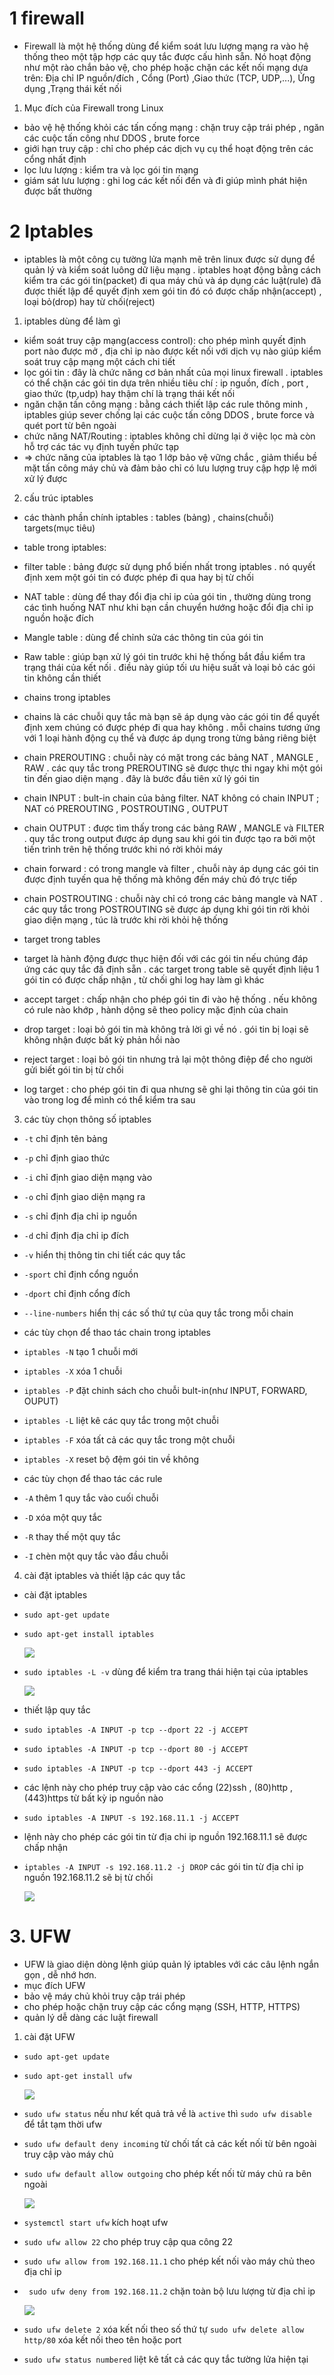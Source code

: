 # 1 firewall
- Firewall là một hệ thống dùng để kiểm soát lưu lượng mạng ra vào hệ thống theo một tập hợp các quy tắc được cấu hình sẵn. Nó hoạt động như một rào chắn bảo vệ, cho phép hoặc chặn các kết nối mạng dựa trên: Địa chỉ IP nguồn/đích , Cổng (Port) ,Giao thức (TCP, UDP,...), Ứng dụng ,Trạng thái kết nối
1.  Mục đích của Firewall trong Linux
- bảo vệ hệ thống khỏi các tấn cống mạng : chặn truy cập trái phép , ngăn các cuộc tấn công như DDOS , brute force 
- giới hạn truy cập : chỉ cho phép các dịch vụ cụ thể hoạt động trên các cổng nhất định
- lọc lưu lượng : kiểm tra và lọc gói tin mạng 
- giám sát lưu lượng : ghi log các kết nối đến và đi giúp mình phát hiện được bất thường 
# 2 Iptables 
- iptables là một công cụ tường lửa mạnh mẽ trên linux được sử dụng để quản lý và kiểm soát luông dữ liệu mạng . iptables hoạt động bằng cách kiểm tra các gói tin(packet) đi qua máy chủ và áp dụng các luật(rule) đã được thiết lập để quyết định xem gói tin đó có được chấp nhận(accept) , loại bỏ(drop) hay từ chối(reject)
1. iptables dùng để làm gì 
- kiểm soát truy cập mạng(access control): cho phép mình quyết định port nào được mở , địa chỉ ip nào được kết nối với dịch vụ nào giúp kiểm soát truy cập mạng một cách chi tiết 
- lọc gói tin : đây là chức năng cơ bản nhất của mọi linux firewall . iptables có thể chặn các gói tin dựa trên nhiều tiêu chí : ip nguồn, đích , port , giao thức (tp,udp) hay thậm chí là trạng thái kết nối
- ngăn chặn tấn công mạng : bằng cách thiết lập các rule thông minh , iptables giúp sever chống lại các cuộc tấn công DDOS , brute force và quét port từ bên ngoài 
- chức năng NAT/Routing : iptables không chỉ dừng lại ở việc lọc mà còn hỗ trợ các tác vụ định tuyến phức tạp 
- => chức năng của iptables là tạo 1 lớp bảo vệ vững chắc , giảm thiểu bề mặt tấn công máy chủ và đảm bảo chỉ có lưu lượng truy cập hợp lệ mới xử lý được
2. cấu trúc iptables 
- các thành phần chính iptables : tables (bảng) , chains(chuỗi) targets(mục tiêu)

- table trong iptables:
- filter table : bảng được sử dụng phổ biến nhất trong iptables . nó quyết định xem một gói tin có được phép đi qua hay bị từ chối 
- NAT table : dùng để thay đổi địa chỉ ip của gói tin , thường dùng trong các tình huống NAT như khi bạn cần chuyển hướng hoặc đổi địa chỉ ip nguồn hoặc đích 
- Mangle table : dùng để chỉnh sửa các thông tin của gói tin 
- Raw table : giúp bạn xử lý gói tin trước khi hệ thống bắt đầu kiểm tra trạng thái của kết nối . điều này giúp tối ưu hiệu suất và loại bỏ các gói tin không cần thiết 

- chains trong iptables 
- chains là các chuỗi quy tắc mà bạn sẽ áp dụng vào các gói tin để quyết định xem chúng có được phép đi qua hay không . mỗi chains tương ứng với 1 loại hành động cụ thể và được áp dụng trong từng bảng riêng biệt 
- chain PREROUTING : chuỗi này có mặt trong các bảng NAT , MANGLE , RAW . các quy tắc trong PREROUTING sẽ được thực thi ngay khi một gói tin đến giao diện mạng . đây là bước đầu tiên xử lý gói tin 
- chain INPUT : bult-in chain của bảng filter. NAT không có chain INPUT ; NAT có PREROUTING , POSTROUTING , OUTPUT
- chain OUTPUT : được tìm thấy trong các bảng RAW , MANGLE và FILTER . quy tắc trong output được áp dụng sau khi gói tin được tạo ra bởi một tiến trình trên hệ thống trước khi nó rời khỏi máy 
- chain forward : có trong mangle và filter , chuỗi này áp dụng các gói tin được định tuyến qua hệ thống mà không đến máy chủ đó trực tiếp 
- chain POSTROUTING : chuỗi này chỉ có trong các bảng mangle và NAT . các quy tắc trong POSTROUTING sẽ được áp dụng khi gói tin rời khỏi giao diện mạng , túc là trước khi rời khỏi hệ thống

- target trong tables 
- target là hành động được thục hiện đối với các gói tin nếu chúng đáp ứng các quy tắc đã định sẵn . các target trong table sẽ quyết định liệu 1 gói tin có được chấp nhận , từ chối ghi log hay làm gì khác 
- accept target : chấp nhận cho phép gói tin đi vào hệ thống . nếu không có rule nào khớp , hành dộng sẽ theo policy mặc định của chain 
- drop target : loại bỏ gói tin mà không trả lời gì về nó . gói tin bị loại sẽ không nhận được bất kỳ phản hồi nào 
- reject target : loại bỏ gói tin nhưng trả lại một thông điệp để cho người gửi biết gói tin bị từ chối 
- log target : cho phép gói tin đi qua nhưng sẽ ghi lại thông tin của gói tin vào trong log để mình có thể kiểm tra sau 
 3. các tùy chọn thông số iptables 
 - `-t` chỉ định tên bảng 
 - `-p` chỉ định giao thức 
 - `-i` chỉ định giao diện mạng vào 
 - `-o` chỉ định giao diện mạng ra 
 - `-s` chỉ định địa chỉ ip nguồn
 - `-d` chỉ định địa chỉ ip đích 
 - `-v` hiển thị thông tin chi tiết các quy tắc 
 - `-sport` chỉ định cổng nguồn 
 - `-dport` chỉ định cổng đích 
 - `--line-numbers` hiển thị các số thứ tự của quy tắc trong mỗi chain

 - các tùy chọn để thao tác chain trong iptables 
 - `iptables -N` tạo 1 chuỗi mới 
 - `iptables -X` xóa 1 chuỗi 
 - `iptables -P` đặt chinh sách cho chuỗi bult-in(như INPUT, FORWARD, OUPUT)
 - `iptables -L` liệt kê các quy tắc trong một chuỗi 
 - `iptables -F` xóa tất cả các quy tắc trong một chuỗi
 - `iptables -X` reset bộ đệm gói tin về không

-  các tùy chọn để thao tác các rule
- `-A` thêm 1 quy tắc vào cuối chuỗi 
- `-D` xóa một quy tắc 
- `-R` thay thế một quy tắc 
- `-I` chèn một quy tắc vào đầu chuỗi  
4. cài đặt iptables và thiết lập các quy tắc 
- cài đặt iptables 
- `sudo apt-get update`
- `sudo apt-get install iptables`

  ![](./images/e.png)

- `sudo iptables -L -v` dùng để kiểm tra trang thái hiện tại của iptables

  ![](./images/f.png)

- thiết lập quy tắc 

- `sudo iptables -A INPUT -p tcp --dport 22 -j ACCEPT`
- `sudo iptables -A INPUT -p tcp --dport 80 -j ACCEPT`
- `sudo iptables -A INPUT -p tcp --dport 443 -j ACCEPT`
- các lệnh này cho phép truy cập vào các cổng (22)ssh , (80)http , (443)https từ bất kỳ ip nguồn nào 
- `sudo iptables -A INPUT -s 192.168.11.1 -j ACCEPT` 
- lệnh này cho phép các gói tin từ địa chi ip nguồn 192.168.11.1 sẽ được chấp nhận
- `iptables -A INPUT -s 192.168.11.2 -j DROP` các gói tin từ địa chỉ ip nguồn 192.168.11.2 sẽ bị từ chối

  ![](./images/g.png)

# 3. UFW
- UFW là giao diện dòng lệnh giúp quản lý iptables với các câu lệnh ngắn gọn , dễ nhớ hơn.
- mục đích UFW 
- bảo vệ máy chủ khỏi truy cập trái phép 
- cho phép hoặc chặn truy cập các cổng mạng (SSH, HTTP, HTTPS)
- quản lý dễ dàng các luật firewall 
1. cài đặt UFW 
- `sudo apt-get update`
- `sudo apt-get install ufw`

  ![](./images/h.png)

- `sudo ufw status` nếu như kết quả trả về là `active` thì `sudo ufw disable` để tắt tạm thời ufw
- `sudo ufw default deny incoming` từ chối tất cả các kết nối từ bên ngoài truy cập vào máy chủ 
- `sudo ufw default allow outgoing` cho phép kết nối từ máy chủ ra bên ngoài 

  ![](./images/j.png)

- `systemctl start ufw` kích hoạt ufw
- `sudo ufw allow 22` cho phép truy cập qua công 22 
- `sudo ufw allow from 192.168.11.1` cho phép kết nối vào máy chủ theo địa chỉ ip
- ` sudo ufw deny from 192.168.11.2` chặn toàn bộ lưu lượng từ địa chỉ ip

  ![](./images/k.png)

- `sudo ufw delete 2` xóa kết nối theo số thứ tự `sudo ufw delete allow http/80` xóa kết nối theo tên hoặc port
- `sudo ufw status numbered` liệt kê tất cả các quy tắc tường lửa hiện tại 





